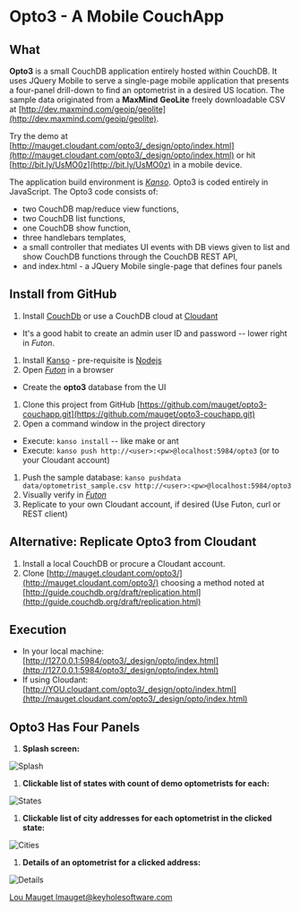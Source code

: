 Opto3 - A Mobile CouchApp 
==========================
What
--------------
**Opto3** is a small CouchDB application entirely hosted within CouchDB. It uses JQuery Mobile to serve a 
single-page mobile application that presents a four-panel drill-down to find an optometrist in 
a desired US location. The sample data originated from a **MaxMind** **GeoLite** freely downloadable CSV at
[http://dev.maxmind.com/geoip/geolite](http://dev.maxmind.com/geoip/geolite).

Try the demo at [http://mauget.cloudant.com/opto3/_design/opto/index.html](http://mauget.cloudant.com/opto3/_design/opto/index.html)
or hit [http://bit.ly/UsMO0z](http://bit.ly/UsMO0z) in a mobile device.

The application build environment is [*Kanso*](http://kan.so/). Opto3 is coded entirely
in JavaScript. The Opto3 code consists of:

* two CouchDB map/reduce view functions,
* two CouchDB list functions,
* one CouchDB show function,
* three handlebars templates,
* a small controller that mediates UI events with DB views given to list and show CouchDB functions through the CouchDB REST API,
* and index.html - a JQuery Mobile single-page that defines four panels

Install from GitHub
-------------------
1. Install [CouchDb](http://couchdb.apache.org/) or use a CouchDB cloud at [Cloudant](https://cloudant.com/)
  * It's a good habit to create an admin user ID and password -- lower right in *Futon*.
1. Install [Kanso](http://kan.so/) - pre-requisite is [Nodejs](http://nodejs.org/)
1. Open [*Futon*](http://127.0.0.1:5984/_utils/) in a browser
  * Create the **opto3** database from the UI
1. Clone this project from GitHub [https://github.com/mauget/opto3-couchapp.git](https://github.com/mauget/opto3-couchapp.git)
1. Open a command window in the project directory
  * Execute: `kanso install` -- like make or ant
  * Execute: `kanso push http://<user>:<pw>@localhost:5984/opto3` (or to your Cloudant account)
1. Push the sample database: `kanso pushdata data/optometrist_sample.csv http://<user>:<pw>@localhost:5984/opto3`
1. Visually verify in [*Futon*](http://127.0.0.1:5984/_utils/)
1. Replicate to your own Cloudant account, if desired (Use Futon, curl or REST client) 
  
Alternative: Replicate Opto3 from Cloudant
------------------------------------
1. Install a local CouchDB or procure a Cloudant account. 
1. Clone [http://mauget.cloudant.com/opto3/](http://mauget.cloudant.com/opto3/) choosing a method noted 
at [http://guide.couchdb.org/draft/replication.html](http://guide.couchdb.org/draft/replication.html)

Execution
-----------
* In your local machine: [http://127.0.0.1:5984/opto3/_design/opto/index.html](http://127.0.0.1:5984/opto3/_design/opto/index.html)
* If using Cloudant: [http://YOU.cloudant.com/opto3/_design/opto/index.html](http://mauget.cloudant.com/opto3/_design/opto/index.html)
	
Opto3 Has Four Panels
------------
1. **Splash screen:** 

 ![Splash](https://github.com/mauget/opto3-couchapp/raw/master/splash.png)

1. **Clickable list of states with count of demo optometrists for each:**
 
 ![States](https://github.com/mauget/opto3-couchapp/raw/master/states.png)


1. **Clickable list of city addresses for each optometrist in the clicked state:** 

 ![Cities](https://github.com/mauget/opto3-couchapp/raw/master/cities.png)


1. **Details of an optometrist for a clicked address:** 

 ![Details](https://github.com/mauget/opto3-couchapp/raw/master/details.png)


[Lou Mauget lmauget@keyholesoftware.com](mailto:lmauget@keyholesoftware.com)
